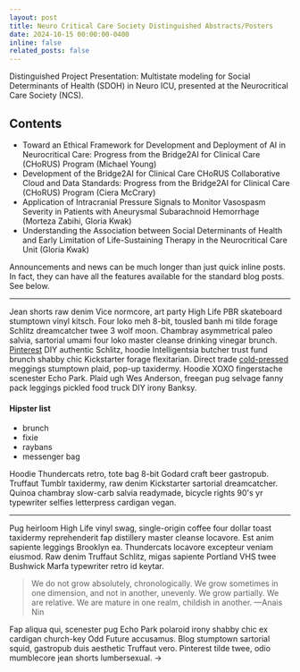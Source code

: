 ```yaml
---
layout: post
title: Neuro Critical Care Society Distinguished Abstracts/Posters
date: 2024-10-15 00:00:00-0400
inline: false
related_posts: false
---
```

Distinguished Project Presentation: Multistate modeling for Social Determinants of Health (SDOH) in Neuro ICU, presented at the Neurocritical Care Society (NCS).

## Contents

 - Toward an Ethical Framework for Development and Deployment of AI in Neurocritical Care: Progress from the Bridge2AI for Clinical Care (CHoRUS) Program (Michael Young)
 - Development of the Bridge2AI for Clinical Care CHoRUS Collaborative Cloud and Data Standards: Progress from the Bridge2AI for Clinical Care (CHoRUS) Program (Ciera McCrary)
 - Application of Intracranial Pressure Signals to Monitor Vasospasm Severity in Patients with Aneurysmal Subarachnoid Hemorrhage (Morteza Zabihi, Gloria Kwak)
 - Understanding the Association between Social Determinants of Health and Early Limitation of Life-Sustaining Therapy in the Neurocritical Care Unit (Gloria Kwak)



Announcements and news can be much longer than just quick inline posts. In fact, they can have all the features available for the standard blog posts. See below.

---

Jean shorts raw denim Vice normcore, art party High Life PBR skateboard stumptown vinyl kitsch. Four loko meh 8-bit, tousled banh mi tilde forage Schlitz dreamcatcher twee 3 wolf moon. Chambray asymmetrical paleo salvia, sartorial umami four loko master cleanse drinking vinegar brunch. <a href="https://www.pinterest.com">Pinterest</a> DIY authentic Schlitz, hoodie Intelligentsia butcher trust fund brunch shabby chic Kickstarter forage flexitarian. Direct trade <a href="https://en.wikipedia.org/wiki/Cold-pressed_juice">cold-pressed</a> meggings stumptown plaid, pop-up taxidermy. Hoodie XOXO fingerstache scenester Echo Park. Plaid ugh Wes Anderson, freegan pug selvage fanny pack leggings pickled food truck DIY irony Banksy.

#### Hipster list

<ul>
    <li>brunch</li>
    <li>fixie</li>
    <li>raybans</li>
    <li>messenger bag</li>
</ul>

Hoodie Thundercats retro, tote bag 8-bit Godard craft beer gastropub. Truffaut Tumblr taxidermy, raw denim Kickstarter sartorial dreamcatcher. Quinoa chambray slow-carb salvia readymade, bicycle rights 90's yr typewriter selfies letterpress cardigan vegan.

---

Pug heirloom High Life vinyl swag, single-origin coffee four dollar toast taxidermy reprehenderit fap distillery master cleanse locavore. Est anim sapiente leggings Brooklyn ea. Thundercats locavore excepteur veniam eiusmod. Raw denim Truffaut Schlitz, migas sapiente Portland VHS twee Bushwick Marfa typewriter retro id keytar.

> We do not grow absolutely, chronologically. We grow sometimes in one dimension, and not in another, unevenly. We grow partially. We are relative. We are mature in one realm, childish in another.
> —Anais Nin

Fap aliqua qui, scenester pug Echo Park polaroid irony shabby chic ex cardigan church-key Odd Future accusamus. Blog stumptown sartorial squid, gastropub duis aesthetic Truffaut vero. Pinterest tilde twee, odio mumblecore jean shorts lumbersexual.
->





